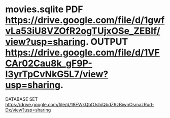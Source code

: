 # movies.sqlite PDF https://drive.google.com/file/d/1gwfvLa53iU8VZOfR2ogTUjxOSe_ZEBIf/view?usp=sharing. OUTPUT https://drive.google.com/file/d/1VFCAr02Cau8k_gF9P-I3yrTpCvNkG5L7/view?usp=sharing. 
DATABASE SET https://drive.google.com/file/d/18EWkQbfOshiQbdZ9zBiwnOsmazRud-Dx/view?usp=sharing
